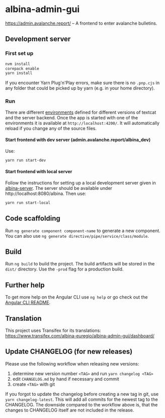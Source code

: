 # albina-admin-gui

https://admin.avalanche.report/ – A frontend to enter avalanche bulletins.

## Development server

### First set up

```sh
nvm install
corepack enable
yarn install
```

If you encounter Yarn Plug'n'Play errors, make sure there is no `.pnp.cjs` in any folder that could be picked up by yarn (e.g. in your home directory).

### Run

There are different [environments](src/environments/) defined for different versions of textcat and the server backend.
Once the app is started with one of the environments it is available at `http://localhost:4200/`.
It will automatically reload if you change any of the source files.

#### Start frontend with dev server (admin.avalanche.report/albina_dev)

Use:

```sh
yarn run start-dev
```

#### Start frontend with local server

Follow the instructions for setting up a local development server given in [albina-server](https://gitlab.com/albina-euregio/albina-server/-/blob/master/README.md).
The server should be available under http://localhost:8080/albina.
Then use:

```sh
yarn run start-local
```

## Code scaffolding

Run `ng generate component component-name` to generate a new component. You can also use `ng generate directive/pipe/service/class/module`.

## Build

Run `ng build` to build the project. The build artifacts will be stored in the `dist/` directory. Use the `-prod` flag for a production build.

## Further help

To get more help on the Angular CLI use `ng help` or go check out the [Angular CLI README](https://github.com/angular/angular-cli/blob/master/README.md).

## Translation

This project uses Transifex for its translations: https://www.transifex.com/albina-euregio/albina-admin-gui/dashboard/

## Update CHANGELOG (for new releases)

Please use the following workflow when releasing new versions:

1. determine new version number `<TAG>` and
   run `yarn changelog <TAG>`
2. edit `CHANGELOG.md` by hand if necessary and commit
3. create `<TAG>` with git

If you forgot to update the changelog before creating a new tag in git, use
`yarn changelog-latest`. This will add all commits for the newest tag to
the CHANGELOG. The downside compared to the workflow above is, that the
changes to CHANGELOG itself are not included in the release.
